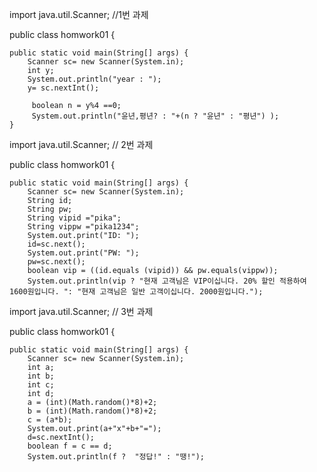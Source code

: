import java.util.Scanner;
//1번 과제

public class homwork01 {
	
	public static void main(String[] args) {
		Scanner sc= new Scanner(System.in);
		int y;
		System.out.println("year : ");
		y= sc.nextInt();
		
		 boolean n = y%4 ==0;
		 System.out.println("윤년,평년? : "+(n ? "윤년" : "평년") );
	}
  
  import java.util.Scanner;
// 2번 과제

public class homwork01 {
	
	public static void main(String[] args) {
		Scanner sc= new Scanner(System.in);
		String id;
		String pw;
		String vipid ="pika";
		String vippw ="pika1234";
		System.out.print("ID: ");
		id=sc.next();
		System.out.print("PW: ");	
		pw=sc.next();
		boolean vip = ((id.equals (vipid)) && pw.equals(vippw));
		System.out.println(vip ? "현재 고객님은 VIP이십니다. 20% 할인 적용하여 1600원입니다. ": "현재 고객님은 일반 고객이십니다. 2000원입니다.");
    

import java.util.Scanner;
// 3번 과제

public class homwork01 {
	
	public static void main(String[] args) {
		Scanner sc= new Scanner(System.in);
		int a;
		int b;
		int c;
		int d;
		a = (int)(Math.random()*8)+2;
		b = (int)(Math.random()*8)+2;
		c = (a*b);
		System.out.print(a+"x"+b+"=");
		d=sc.nextInt();
		boolean f = c == d; 
		System.out.println(f ?  "정답!" : "땡!"); 
		
